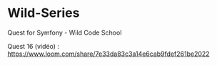 # Wild-Series
Quest for Symfony - Wild Code School

Quest 16 (vidéo) : https://www.loom.com/share/7e33da83c3a14e6cab9fdef261be2022